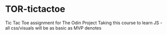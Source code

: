 # TOR-tictactoe
Tic Tac Toe assignment for The Odin Project
Taking this course to learn JS - all css/visuals will be as basic as MVP denotes
